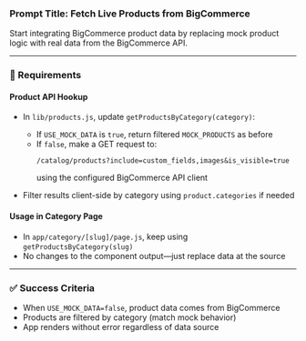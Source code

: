 ### Prompt Title: Fetch Live Products from BigCommerce

Start integrating BigCommerce product data by replacing mock product logic with real data from the BigCommerce API.

---

### 🧱 Requirements

#### Product API Hookup

-   In `lib/products.js`, update `getProductsByCategory(category)`:

    -   If `USE_MOCK_DATA` is `true`, return filtered `MOCK_PRODUCTS` as before
    -   If `false`, make a GET request to:
        ```
        /catalog/products?include=custom_fields,images&is_visible=true
        ```
        using the configured BigCommerce API client

-   Filter results client-side by category using `product.categories` if needed

#### Usage in Category Page

-   In `app/category/[slug]/page.js`, keep using `getProductsByCategory(slug)`
-   No changes to the component output—just replace data at the source

---

### ✅ Success Criteria

-   When `USE_MOCK_DATA=false`, product data comes from BigCommerce
-   Products are filtered by category (match mock behavior)
-   App renders without error regardless of data source
